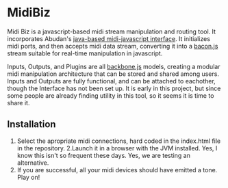 MidiBiz
=======

Midi Biz is a javascript-based midi stream manipulation and routing tool. It incorporates Abudan's [java-based midi-javascript interface](https://github.com/abudaan/midibridge-js). It initializes midi ports, and then accepts midi data stream, converting it into a [bacon.js](https://github.com/raimohanska/bacon.js) stream suitable for real-time manipulation in javascript.

Inputs, Outputs, and Plugins are all [backbone.js](http://documentcloud.github.com/backbone/) models, creating a modular midi manipulation architecture that can be stored and shared among users. Inputs and Outputs are fully functional, and can be attached to eachother, though the Interface has not been set up. It is early in this project, but since some people are already finding utility in this tool, so it seems it is time to share it.

Installation
------------

1. Select the apropriate midi connections, hard coded in the index.html file in the repository. 
2.Launch it in a browser with the JVM installed. Yes, I know this isn't so frequent these days. Yes, we are testing an alternative.
3. If you are successful, all your midi devices should have emitted a tone. Play on!
